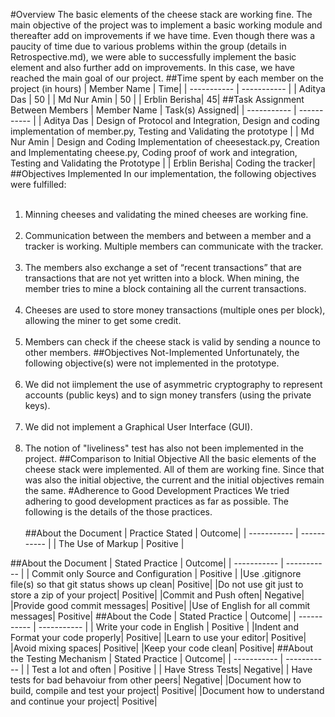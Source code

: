 #Overview
The basic elements of the cheese stack are working fine. The main objective of the project was to implement a basic working module and thereafter add on improvements if we have time. Even though there was a paucity of time due to various problems within the group (details in Retrospective.md), we were able to successfully implement the basic element and also further add on improvements. In this case, we have reached the main goal of our project.
##Time spent by each member on the project (in hours)
| Member Name     | Time|
| ----------- | ----------- |
| Aditya Das   | 50       |
| Md Nur Amin   | 50        |
| Erblin Berisha| 45|
##Task Assignment Between Members
| Member Name     | Task(s) Assigned|
| ----------- | ----------- |
| Aditya Das   | Design of Protocol and Integration, Design and coding implementation of member.py, Testing and Validating the prototype       |
| Md Nur Amin   | Design and Coding Implementation of cheesestack.py, Creation and Implementating cheese.py, Coding proof of work and integration, Testing and Validating the Prototype       |
| Erblin Berisha| Coding the tracker|
##Objectives Implemented
In our implementation, the following objectives were fulfilled:<br><br>
1. Minning cheeses and validating the mined cheeses are working fine.<br><br>
2. Communication between the members and between a member and a tracker is working. Multiple members can communicate with the tracker.<br><br>
3.  The members also exchange a set of “recent transactions” that are transactions that are not yet written into a block. When mining, the member tries to mine a block containing all the current transactions.<br><br>
4. Cheeses are used to store money transactions (multiple ones per block), allowing the miner to get some credit.<br><br>
5. Members can check if the cheese stack is valid by sending a nounce to other members.
##Objectives Not-Implemented
Unfortunately, the following objective(s) were not implemented in the prototype.<br><br>
1. We did not iimplement the use of asymmetric cryptography to represent accounts (public keys) and to sign money transfers (using the private keys).<br><br>
2. We did not implement a Graphical User Interface (GUI).<br><br>
3. The notion of "liveliness" test has also not been implemented in the project.
##Comparison to Initial Objective
All the basic elements of the cheese stack were implemented. All of them are working fine. Since that was also the initial objective, the current and the initial objectives remain the same.
#Adherence to Good Development Practices
We tried adhering to good development practices as far as possible. The following is the details of the those practices.<br><br>
##About the Document
| Practice Stated     | Outcome|
| ----------- | ----------- |
| The Use of Markup   | Positive       |

##About the Document
| Stated Practice    | Outcome|
| ----------- | ----------- |
| Commit only Source and Configuration   | Positive       |
|Use .gitignore file(s) so that git status shows up clean| Positive|
|Do not use git just to store a zip of your project| Positive|
|Commit and Push often| Negative|
|Provide good commit messages| Positive|
|Use of English for all commit messages| Positive|
##About the Code
| Stated Practice    | Outcome|
| ----------- | ----------- |
| Write your code in English  | Positive       |
|Indent and Format your code properly| Positive|
|Learn to use your editor| Positive|
|Avoid mixing spaces| Positive|
|Keep your code clean| Positive|
##About the Testing Mechanism
| Stated Practice    | Outcome|
| ----------- | ----------- |
| Test a lot and often  | Positive       |
| Have Stress Tests| Negative|
| Have tests for bad behavoiur from other peers| Negative|
|Document how to build, compile and test your project| Positive|
|Document how to understand and continue your project| Positive|





